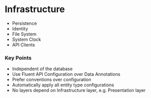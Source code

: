 # Infrastructure

- Persistence
- Identity
- File System
- System Clock
- API Clients

### Key Points

- Independent of the database
- Use Fluent API Configuration over Data Annotations
- Prefer conventions over configuration
- Automatically apply all entity type configurations
- No layers depend on Infrastructure layer, e.g. Presentation layer